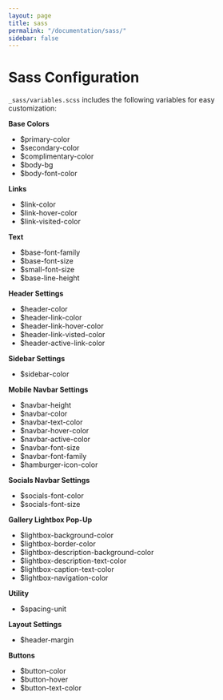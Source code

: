 ```yaml
---
layout: page
title: sass
permalink: "/documentation/sass/"
sidebar: false
---
```

# Sass Configuration
`_sass/variables.scss` includes the following variables for easy customization:

**Base Colors**
- $primary-color
- $secondary-color
- $complimentary-color
- $body-bg
- $body-font-color

**Links**
- $link-color
- $link-hover-color
- $link-visited-color

**Text**
- $base-font-family
- $base-font-size
- $small-font-size
- $base-line-height

**Header Settings**
- $header-color
- $header-link-color
- $header-link-hover-color
- $header-link-visted-color
- $header-active-link-color

**Sidebar Settings**
- $sidebar-color

**Mobile Navbar Settings**
- $navbar-height
- $navbar-color
- $navbar-text-color
- $navbar-hover-color
- $navbar-active-color
- $navbar-font-size
- $navbar-font-family
- $hamburger-icon-color

**Socials Navbar Settings**
- $socials-font-color
- $socials-font-size

**Gallery Lightbox Pop-Up**
- $lightbox-background-color
- $lightbox-border-color
- $lightbox-description-background-color
- $lightbox-description-text-color
- $lightbox-caption-text-color
- $lightbox-navigation-color

**Utility**
- $spacing-unit

**Layout Settings**
- $header-margin

**Buttons**
- $button-color
- $button-hover
- $button-text-color
